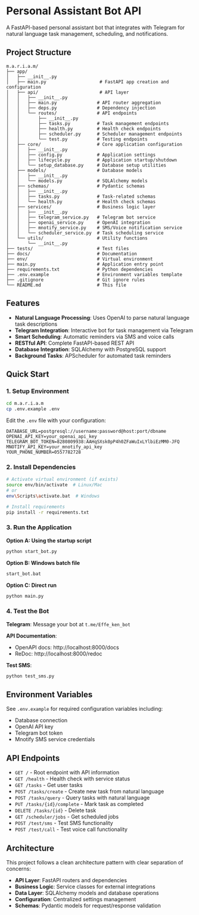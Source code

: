 # Personal Assistant Bot API

A FastAPI-based personal assistant bot that integrates with Telegram for natural language task management, scheduling, and notifications.

## Project Structure

```
m.a.r.i.a.m/
├── app/
│   ├── __init__.py
│   ├── main.py                    # FastAPI app creation and configuration
│   ├── api/                       # API layer
│   │   ├── __init__.py
│   │   ├── main.py               # API router aggregation
│   │   ├── deps.py               # Dependency injection
│   │   └── routes/               # API endpoints
│   │       ├── __init__.py
│   │       ├── tasks.py          # Task management endpoints
│   │       ├── health.py         # Health check endpoints
│   │       ├── scheduler.py      # Scheduler management endpoints
│   │       └── test.py           # Testing endpoints
│   ├── core/                     # Core application configuration
│   │   ├── __init__.py
│   │   ├── config.py             # Application settings
│   │   ├── lifecycle.py          # Application startup/shutdown
│   │   └── setup_database.py     # Database setup utilities
│   ├── models/                   # Database models
│   │   ├── __init__.py
│   │   └── models.py             # SQLAlchemy models
│   ├── schemas/                  # Pydantic schemas
│   │   ├── __init__.py
│   │   ├── tasks.py              # Task-related schemas
│   │   └── health.py             # Health check schemas
│   ├── services/                 # Business logic layer
│   │   ├── __init__.py
│   │   ├── telegram_service.py   # Telegram bot service
│   │   ├── openai_service.py     # OpenAI integration
│   │   ├── mnotify_service.py    # SMS/Voice notification service
│   │   └── scheduler_service.py  # Task scheduling service
│   └── utils/                    # Utility functions
│       └── __init__.py
├── tests/                        # Test files
├── docs/                         # Documentation
├── env/                          # Virtual environment
├── main.py                       # Application entry point
├── requirements.txt              # Python dependencies
├── .env.example                  # Environment variables template
├── .gitignore                    # Git ignore rules
└── README.md                     # This file
```

## Features

- **Natural Language Processing**: Uses OpenAI to parse natural language task descriptions
- **Telegram Integration**: Interactive bot for task management via Telegram
- **Smart Scheduling**: Automatic reminders via SMS and voice calls
- **RESTful API**: Complete FastAPI-based REST API
- **Database Integration**: SQLAlchemy with PostgreSQL support
- **Background Tasks**: APScheduler for automated task reminders

## Quick Start

### 1. Setup Environment
```bash
cd m.a.r.i.a.m
cp .env.example .env
```

Edit the `.env` file with your configuration:
```env
DATABASE_URL=postgresql://username:password@host:port/dbname
OPENAI_API_KEY=your_openai_api_key
TELEGRAM_BOT_TOKEN=8280809938:AAHqSXsk0pP4h0ZFaWuIxLYlbiEzMM0-JFQ
MNOTIFY_API_KEY=your_mnotify_api_key
YOUR_PHONE_NUMBER=0557782728
```

### 2. Install Dependencies
```bash
# Activate virtual environment (if exists)
source env/bin/activate  # Linux/Mac
# or
env\Scripts\activate.bat  # Windows

# Install requirements
pip install -r requirements.txt
```

### 3. Run the Application

**Option A: Using the startup script**
```bash
python start_bot.py
```

**Option B: Windows batch file**
```cmd
start_bot.bat
```

**Option C: Direct run**
```bash
python main.py
```

### 4. Test the Bot

**Telegram**: Message your bot at `t.me/Effe_ken_bot`

**API Documentation**: 
- OpenAPI docs: http://localhost:8000/docs
- ReDoc: http://localhost:8000/redoc

**Test SMS**: 
```bash
python test_sms.py
```

## Environment Variables

See `.env.example` for required configuration variables including:
- Database connection
- OpenAI API key
- Telegram bot token
- Mnotify SMS service credentials

## API Endpoints

- `GET /` - Root endpoint with API information
- `GET /health` - Health check with service status
- `GET /tasks` - Get user tasks
- `POST /tasks/create` - Create new task from natural language
- `POST /tasks/query` - Query tasks with natural language
- `PUT /tasks/{id}/complete` - Mark task as completed
- `DELETE /tasks/{id}` - Delete task
- `GET /scheduler/jobs` - Get scheduled jobs
- `POST /test/sms` - Test SMS functionality
- `POST /test/call` - Test voice call functionality

## Architecture

This project follows a clean architecture pattern with clear separation of concerns:

- **API Layer**: FastAPI routers and dependencies
- **Business Logic**: Service classes for external integrations
- **Data Layer**: SQLAlchemy models and database operations
- **Configuration**: Centralized settings management
- **Schemas**: Pydantic models for request/response validation